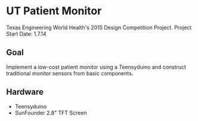 # UT Patient Monitor

Texas Engineering World Health's 2015 Design Competition Project.
Project Start Date: 1.7.14

Goal
----

Implement a low-cost patient monitor using a Teensyduino and 
construct traditional monitor sensors from basic components.

Hardware
--------

- Teensyduino
- SunFounder 2.8" TFT Screen

